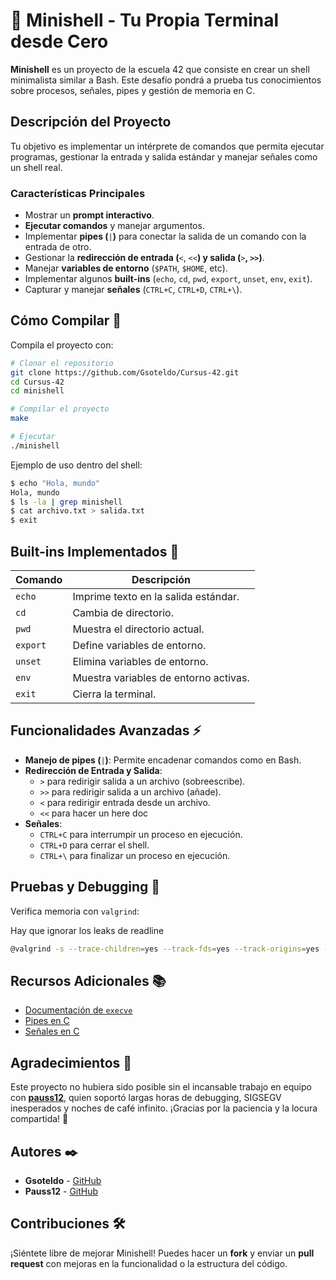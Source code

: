 # 🐚 Minishell - Tu Propia Terminal desde Cero

**Minishell** es un proyecto de la escuela 42 que consiste en crear un shell minimalista similar a Bash. Este desafío pondrá a prueba tus conocimientos sobre procesos, señales, pipes y gestión de memoria en C.

## Descripción del Proyecto

Tu objetivo es implementar un intérprete de comandos que permita ejecutar programas, gestionar la entrada y salida estándar y manejar señales como un shell real.

### Características Principales

- Mostrar un **prompt interactivo**.
- **Ejecutar comandos** y manejar argumentos.
- Implementar **pipes (**`|`**)** para conectar la salida de un comando con la entrada de otro.
- Gestionar la **redirección de entrada (**`<`, `<<`**) y salida (**`>`**, **`>>`**)**.
- Manejar **variables de entorno** (`$PATH`, `$HOME`, etc).
- Implementar algunos **built-ins** (`echo`, `cd`, `pwd`, `export`, `unset`, `env`, `exit`).
- Capturar y manejar **señales** (`CTRL+C`, `CTRL+D`, `CTRL+\`).

## Cómo Compilar 🚀

Compila el proyecto con:

```bash
# Clonar el repositorio
git clone https://github.com/Gsoteldo/Cursus-42.git
cd Cursus-42
cd minishell

# Compilar el proyecto
make

# Ejecutar
./minishell
```

Ejemplo de uso dentro del shell:

```sh
$ echo "Hola, mundo"
Hola, mundo
$ ls -la | grep minishell
$ cat archivo.txt > salida.txt
$ exit
```

## Built-ins Implementados 📜

| Comando  | Descripción                           |
| -------- | ------------------------------------- |
| `echo`   | Imprime texto en la salida estándar.  |
| `cd`     | Cambia de directorio.                 |
| `pwd`    | Muestra el directorio actual.         |
| `export` | Define variables de entorno.          |
| `unset`  | Elimina variables de entorno.         |
| `env`    | Muestra variables de entorno activas. |
| `exit`   | Cierra la terminal.                   |

## Funcionalidades Avanzadas ⚡

- **Manejo de pipes (**`|`**)**: Permite encadenar comandos como en Bash.
- **Redirección de Entrada y Salida**:
  - `>` para redirigir salida a un archivo (sobreescribe).
  - `>>` para redirigir salida a un archivo (añade).
  - `<` para redirigir entrada desde un archivo.
  - `<<` para hacer un here doc
- **Señales**:
  - `CTRL+C` para interrumpir un proceso en ejecución.
  - `CTRL+D` para cerrar el shell.
  - `CTRL+\` para finalizar un proceso en ejecución.

## Pruebas y Debugging 🧪

Verifica memoria con `valgrind`:

Hay que ignorar los leaks de readline
```bash
@valgrind -s --trace-children=yes --track-fds=yes --track-origins=yes --leak-check=full ./minishell
```


## Recursos Adicionales 📚

- [Documentación de ](https://man7.org/linux/man-pages/man2/execve.2.html)[`execve`](https://man7.org/linux/man-pages/man2/execve.2.html)
- [Pipes en C](https://man7.org/linux/man-pages/man2/pipe.2.html)
- [Señales en C](https://man7.org/linux/man-pages/man7/signal.7.html)

## Agradecimientos 🙌
Este proyecto no hubiera sido posible sin el incansable trabajo en equipo con **[pauss12](https://github.com/pauss12)**, quien soportó largas horas de debugging, SIGSEGV inesperados y noches de café infinito. ¡Gracias por la paciencia y la locura compartida! 🎉

## Autores ✒️
- **Gsoteldo** - [GitHub](https://github.com/Gsoteldo)
- **Pauss12** - [GitHub](https://github.com/pauss12)



## Contribuciones 🛠️

¡Siéntete libre de mejorar Minishell! Puedes hacer un **fork** y enviar un **pull request** con mejoras en la funcionalidad o la estructura del código.

